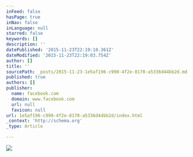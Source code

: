 ```yaml
---
inFeed: false
hasPage: true
inNav: false
inLanguage: null
starred: false
keywords: []
description: ''
datePublished: '2015-11-23T22:19:10.361Z'
dateModified: '2015-11-23T22:19:03.754Z'
author: []
title: ''
sourcePath: _posts/2015-11-23-1e5af196-c990-4f2e-8170-a5336d44bb2d.md
published: true
authors: []
publisher:
  name: facebook.com
  domain: www.facebook.com
  url: null
  favicon: null
url: 1e5af196-c990-4f2e-8170-a5336d44bb2d/index.html
_context: 'http://schema.org'
_type: Article

---
```

![](https://scontent-dfw1-1.xx.fbcdn.net/hphotos-xfa1/v/t1.0-0/p110x80/12239954_611045902369979_1500836844027001472_n.jpg?oh=c59202995df42f81f2afdb3f8a3521c9&oe=56DE63E8)